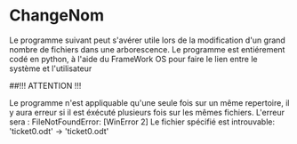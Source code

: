 # ChangeNom
Le programme suivant peut s'avérer utile lors de la modification d'un grand nombre de fichiers dans une arborescence.
Le programme est entiérement codé en python, à l'aide du FrameWork OS pour faire le lien entre le système et l'utilisateur


##!!! ATTENTION !!!

Le programme n'est appliquable qu'une seule fois sur un même repertoire, il y aura erreur si il est éxécuté plusieurs fois sur les mêmes fichiers.
L'erreur sera : FileNotFoundError: [WinError 2] Le fichier spécifié est introuvable: 'ticket0.odt' -> 'ticket0.odt'
